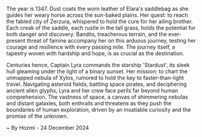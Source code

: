 
The year is 1347.  Dust coats the worn leather of Elara's saddlebag as she guides her weary horse across the sun-baked plains.  Her quest: to reach the fabled city of Zerzura, whispered to hold the cure for her ailing brother.  Each creak of the saddle, each rustle in the tall grass, holds the potential for both danger and discovery.  Bandits, treacherous terrain, and the ever-present threat of famine accompany her on this arduous journey, testing her courage and resilience with every passing mile.  The journey itself, a tapestry woven with hardship and hope, is as crucial as the destination.

Centuries hence, Captain Lyra commands the starship 'Stardust', its sleek hull gleaming under the light of a binary sunset. Her mission: to chart the unmapped nebula of Xylos, rumored to hold the key to faster-than-light travel.  Navigating asteroid fields, battling space pirates, and deciphering ancient alien glyphs, Lyra and her crew face perils far beyond human comprehension. The vastness of space, a canvas of shimmering nebulas and distant galaxies, both enthralls and threatens as they push the boundaries of human exploration, driven by an insatiable curiosity and the promise of the unknown.

~ By Hozmi - 24 December 2024
